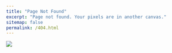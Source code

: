 ```yaml
---
title: "Page Not Found"
excerpt: "Page not found. Your pixels are in another canvas."
sitemap: false
permalink: /404.html
---
```


![](https://cdn4.wpbeginner.com/wp-content/uploads/2009/09/best-404-error-page-design-examples-for-wordpress-og.png)